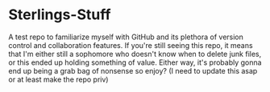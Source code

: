 # Sterlings-Stuff
A test repo to familiarize myself with GitHub and its plethora of version control and collaboration features. If you're still seeing this repo, it means that I'm either still a sophomore who doesn't know when to delete junk files, or this ended up holding something of value. Either way, it's probably gonna end up being a grab bag of nonsense so enjoy? (I need to update this asap or at least make the repo priv)
